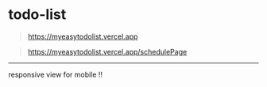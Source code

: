 # todo-list

> https://myeasytodolist.vercel.app

> https://myeasytodolist.vercel.app/schedulePage

---

responsive view for mobile !!
